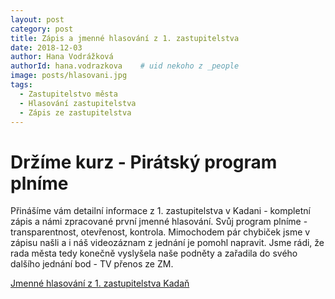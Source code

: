 ```yaml
---
layout: post
category: post
title: Zápis a jmenné hlasování z 1. zastupitelstva
date: 2018-12-03
author: Hana Vodrážková
authorId: hana.vodrazkova    # uid nekoho z _people
image: posts/hlasovani.jpg
tags:
  - Zastupitelstvo města
  - Hlasování zastupitelstva
  - Zápis ze zastupitelstva
---
```


Držíme kurz - Pirátský program plníme
===

Přinášíme vám detailní informace z 1. zastupitelstva v Kadani - kompletní zápis a námi zpracované první jmenné hlasování. Svůj program plníme - transparentnost, otevřenost, kontrola. 
Mimochodem pár chybiček jsme v zápisu našli a i náš videozáznam z jednání je pomohl napravit. Jsme rádi, že rada města tedy konečně vyslyšela naše podněty a zařadila do svého dalšího jednání bod - TV přenos ze ZM.

[Jmenné hlasování z 1. zastupitelstva Kadaň](https://drive.google.com/file/d/1gK4DNGMgGkuDDbPNWmA8CwOPoIgs0iCp/view?usp=sharing/) 
